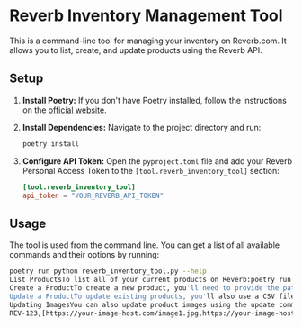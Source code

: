 # Reverb Inventory Management Tool

This is a command-line tool for managing your inventory on Reverb.com. It allows you to list, create, and update products using the Reverb API.

## Setup

1.  **Install Poetry:** If you don't have Poetry installed, follow the instructions on the [official website](https://python-poetry.org/docs/).

2.  **Install Dependencies:** Navigate to the project directory and run:

    ```bash
    poetry install
    ```

3.  **Configure API Token:** Open the `pyproject.toml` file and add your Reverb Personal Access Token to the `[tool.reverb_inventory_tool]` section:

    ```toml
    [tool.reverb_inventory_tool]
    api_token = "YOUR_REVERB_API_TOKEN"
    ```

## Usage

The tool is used from the command line. You can get a list of all available commands and their options by running:

```bash
poetry run python reverb_inventory_tool.py --help
List ProductsTo list all of your current products on Reverb:poetry run python reverb_inventory_tool.py list
Create a ProductTo create a new product, you'll need to provide the path to a CSV file with the product information:poetry run python reverb_inventory_tool.py create --file /path/to/your/products.csv
Update a ProductTo update existing products, you'll also use a CSV file. The file should contain the sku of the products you want to update, along with the fields that need to be changed.poetry run python reverb_inventory_tool.py update --file /path/to/your/products.csv
Updating ImagesYou can also update product images using the update command. To do this, add columns to your CSV file with the headers product_image_1, product_image_2, and so on. The value in each of these columns should be a publicly accessible URL to the image.Example CSV for updating images:sku,product_image_1,product_image_2
REV-123,[https://your-image-host.com/image1.jpg,https://your-image-host.com/image2.jpg](https://your-image-host.com/image1.jpg,https://your-image-host.com/image2.jpg)


